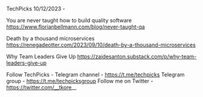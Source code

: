 TechPicks 10/12/2023 -

You are never taught how to build quality software
https://www.florianbellmann.com/blog/never-taught-qa

Death by a thousand microservices
https://renegadeotter.com/2023/09/10/death-by-a-thousand-microservices

Why Team Leaders Give Up
https://zaidesanton.substack.com/p/why-team-leaders-give-up

Follow TechPicks -
Telegram channel - https://t.me/techpicks
Telegram group - https://t.me/techpicksgroup
Follow me on Twitter - https://twitter.com/__tkore__